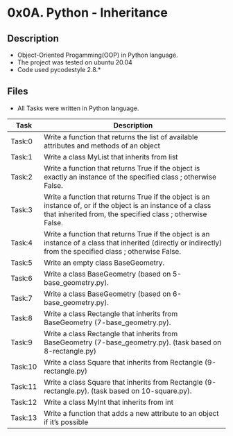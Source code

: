 # 0x0A. Python - Inheritance

## Description
- Object-Oriented Progamming(OOP) in Python language.
- The project was tested on ubuntu 20.04
- Code used pycodestyle 2.8.*

## Files
- All Tasks were written in Python language.

| Task | Description |
| ---- | ----------- |
| Task:0 | Write a function that returns the list of available attributes and methods of an object |
| Task:1 | Write a class MyList that inherits from list |
| Task:2 | Write a function that returns True if the object is exactly an instance of the specified class ; otherwise False. |
| Task:3 | Write a function that returns True if the object is an instance of, or if the object is an instance of a class that inherited from, the specified class ; otherwise False. |
| Task:4 | Write a function that returns True if the object is an instance of a class that inherited (directly or indirectly) from the specified class ; otherwise False. |
| Task:5 | Write an empty class BaseGeometry. |
| Task:6 | Write a class BaseGeometry (based on 5-base_geometry.py). |
| Task:7 | Write a class BaseGeometry (based on 6-base_geometry.py). |
| Task:8 | Write a class Rectangle that inherits from BaseGeometry (7-base_geometry.py). |
| Task:9 | Write a class Rectangle that inherits from BaseGeometry (7-base_geometry.py). (task based on 8-rectangle.py) |
| Task:10 | Write a class Square that inherits from Rectangle (9-rectangle.py) |
| Task:11 | Write a class Square that inherits from Rectangle (9-rectangle.py). (task based on 10-square.py). |
| Task:12 | Write a class MyInt that inherits from int |
| Task:13 | Write a function that adds a new attribute to an object if it’s possible |
